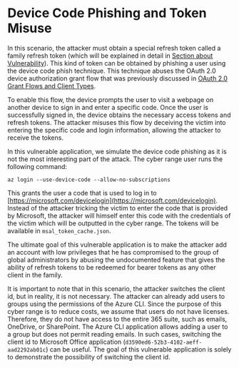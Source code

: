 # Device Code Phishing and Token Misuse

In this scenario, the attacker must obtain a special refresh token called a family refresh token (which will be explained in detail in [Section about Vulnerability](#vulnerability-details)). This kind of token can be obtained by phishing a user using the device code phish technique. This technique abuses the OAuth 2.0 device authorization grant flow that was previously discussed in [OAuth 2.0 Grant Flows and Client Types](#oauth-2-grant-flows).

To enable this flow, the device prompts the user to visit a webpage on another device to sign in and enter a specific code. Once the user is successfully signed in, the device obtains the necessary access tokens and refresh tokens. The attacker misuses this flow by deceiving the victim into entering the specific code and login information, allowing the attacker to receive the tokens.

In this vulnerable application, we simulate the device code phishing as it is not the most interesting part of the attack. The cyber range user runs the following command:

```
az login --use-device-code --allow-no-subscriptions
```

This grants the user a code that is used to log in to [https://microsoft.com/devicelogin](https://microsoft.com/devicelogin). Instead of the attacker tricking the victim to enter the code that is provided by Microsoft, the attacker will himself enter this code with the credentials of the victim which will be outputted in the cyber range. The tokens will be available in `msal_token_cache.json`.

The ultimate goal of this vulnerable application is to make the attacker add an account with low privileges that he has compromised to the group of global administrators by abusing the undocumented feature that gives the ability of refresh tokens to be redeemed for bearer tokens as any other client in the family.

It is important to note that in this scenario, the attacker switches the client id, but in reality, it is not necessary. The attacker can already add users to groups using the permissions of the Azure CLI. Since the purpose of this cyber range is to reduce costs, we assume that users do not have licenses. Therefore, they do not have access to the entire 365 suite, such as emails, OneDrive, or SharePoint. The Azure CLI application allows adding a user to a group but does not permit reading emails. In such cases, switching the client id to Microsoft Office application (`d3590ed6-52b3-4102-aeff-aad2292ab01c`) can be useful. The goal of this vulnerable application is solely to demonstrate the possibility of switching the client id.



